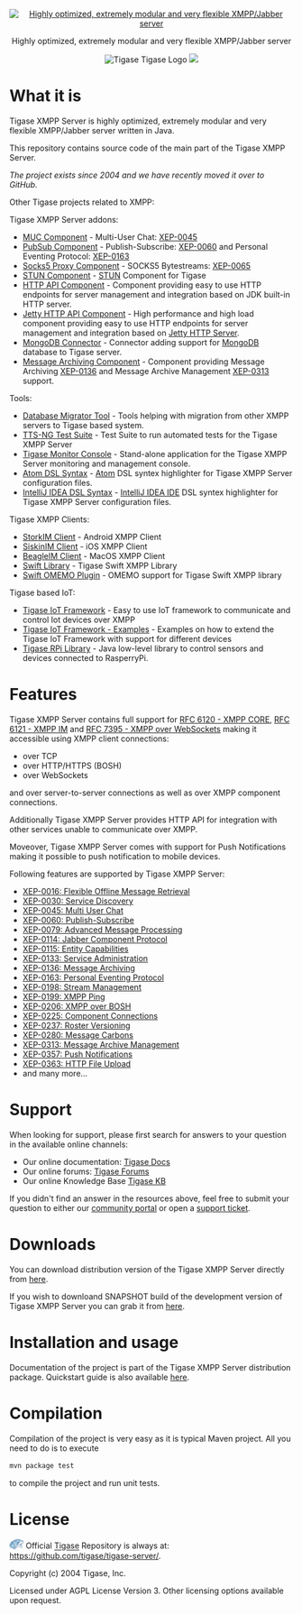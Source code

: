 <p align="center">
  <a href="https://tigase.net/">
    <img
      alt="Highly optimized, extremely modular and very flexible XMPP/Jabber server"
      src="https://github.com/tigaseinc/website-assets/blob/master/tigase/images/tigase-logo.png?raw=true"
      width="300"
    />
  </a>
</p>

<p align="center">
  Highly optimized, extremely modular and very flexible XMPP/Jabber server
</p>

<p align="center">
  <img alt="Tigase Tigase Logo" src="https://github.com/tigaseinc/website-assets/blob/master/tigase/images/tigase-logo.png?raw=true" width="25"/>
  <img src="https://tc.tigase.net/app/rest/builds/buildType:(id:TigaseServer_Build)/statusIcon" width="100"/>
</p>

# What it is

Tigase XMPP Server is highly optimized, extremely modular and very flexible XMPP/Jabber server written in Java.

This repository contains source code of the main part of the Tigase XMPP Server.

*The project exists since 2004 and we have recently moved it over to GitHub.*

Other Tigase projects related to XMPP:

Tigase XMPP Server addons:
* [MUC Component](https://github.com/tigase/tigase-muc) - Multi-User Chat: [XEP-0045](https://xmpp.org/extensions/xep-0045.html)
* [PubSub Component](https://github.com/tigase/tigase-pubsub) - Publish-Subscribe: [XEP-0060](https://xmpp.org/extensions/xep-0060.html) and Personal Eventing Protocol: [XEP-0163](https://xmpp.org/extensions/xep-0163.html)
* [Socks5 Proxy Component](https://github.com/tigase/tigase-socks5) - SOCKS5 Bytestreams: [XEP-0065](https://xmpp.org/extensions/xep-0065.html)
* [STUN Component](https://github.com/tigase/tigase-stun) - [STUN](https://en.wikipedia.org/wiki/STUN) Component for Tigase
* [HTTP API Component](https://github.com/tigase/tigase-http-api) - Component providing easy to use HTTP endpoints for server management and integration based on JDK built-in HTTP server.
* [Jetty HTTP API Component](https://github.com/tigase/tigase-http-api-jetty) - High performance and high load component providing easy to use HTTP endpoints for server management and integration based on [Jetty HTTP Server](https://www.eclipse.org/jetty/).
* [MongoDB Connector](https://github.com/tigase/tigase-mongodb) - Connector adding support for [MongoDB](https://www.mongodb.com) database to Tigase server.
* [Message Archiving Component](https://github.com/tigase/tigase-message-archiving) - Component providing Message Archiving [XEP-0136](https://xmpp.org/extensions/xep-0136.html) and Message Archive Management [XEP-0313](https://xmpp.org/extensions/xep-0313.html) support.

Tools: 
* [Database Migrator Tool](https://github.com/tigase/tigase-database-migrator) - Tools helping with migration from other XMPP servers to Tigase based system.
* [TTS-NG Test Suite](https://github.com/tigase/tigase-tts-ng) - Test Suite to run automated tests for the Tigase XMPP Server
* [Tigase Monitor Console](https://github.com/tigase/tigase-monitor) - Stand-alone application for the Tigase XMPP Server monitoring and management console.
* [Atom DSL Syntax](https://github.com/tigase/tigase-dsl-syntax-highlighter-for-atom) - [Atom](https://atom.io/) DSL syntex highlighter for Tigase XMPP Server configuration files.
* [IntelliJ IDEA DSL Syntax](https://github.com/tigase/tigase-dsl-syntax-highlighter-for-atom) - [IntelliJ IDEA IDE](https://www.jetbrains.com/idea/) DSL syntex highlighter for Tigase XMPP Server configuration files.

Tigase XMPP Clients:
* [StorkIM Client](https://github.com/tigase/stork) - Android XMPP Client
* [SiskinIM Client](https://github.com/tigase/siskin-im) - iOS XMPP Client
* [BeagleIM Client](https://github.com/tigase/beagle-im) - MacOS XMPP Client
* [Swift Library](https://github.com/tigase/tigase-swift) - Tigase Swift XMPP Library
* [Swift OMEMO Plugin](https://github.com/tigase/tigase-swift-omemo) - OMEMO support for Tigase Swift XMPP library

Tigase based IoT:
* [Tigase IoT Framework](https://github.com/tigase/tigase-iot-framework) - Easy to use IoT framework to communicate and control Iot devices over XMPP
* [Tigase IoT Framework - Examples](https://github.com/tigase/tigase-iot-framework-examples) - Examples on how to extend the Tigase IoT Framework with support for different devices
* [Tigase RPi Library](https://github.com/tigase/tigase-rpi) -  Java low-level library to control sensors and devices connected to RasperryPi.

# Features

Tigase XMPP Server contains full support for [RFC 6120 - XMPP CORE](http://xmpp.org/rfcs/rfc6120.html), [RFC 6121 - XMPP IM](http://xmpp.org/rfcs/rfc6120.html) and [RFC 7395 - XMPP over WebSockets](https://tools.ietf.org/html/rfc7395) making it accessible using XMPP client connections:
* over TCP
* over HTTP/HTTPS (BOSH)
* over WebSockets

and over server-to-server connections as well as over XMPP component connections.

Additionally Tigase XMPP Server provides HTTP API for integration with other services unable to communicate over XMPP.

Moveover, Tigase XMPP Server comes with support for Push Notifications making it possible to push notification to mobile devices.

Following features are supported by Tigase XMPP Server:
* [XEP-0016: Flexible Offline Message Retrieval](http://xmpp.org/extensions/xep-0016.html)
* [XEP-0030: Service Discovery](http://xmpp.org/extensions/xep-0030.html)
* [XEP-0045: Multi User Chat](http://xmpp.org/extensions/xep-0045.html)
* [XEP-0060: Publish-Subscribe](http://xmpp.org/extensions/xep-0060.html)
* [XEP-0079: Advanced Message Processing](http://xmpp.org/extensions/xep-0079.html)
* [XEP-0114: Jabber Component Protocol](http://xmpp.org/extensions/xep-0114.html)
* [XEP-0115: Entity Capabilities](http://xmpp.org/extensions/xep-0115.html)
* [XEP-0133: Service Administration](http://xmpp.org/extensions/xep-0133.html)
* [XEP-0136: Message Archiving](http://xmpp.org/extensions/xep-0136.html)
* [XEP-0163: Personal Eventing Protocol](http://xmpp.org/extensions/xep-0163.html)
* [XEP-0198: Stream Management](http://xmpp.org/extensions/xep-0198.html)
* [XEP-0199: XMPP Ping](http://xmpp.org/extensions/xep-0199.html)
* [XEP-0206: XMPP over BOSH](http://xmpp.org/extensions/xep-0206.html)
* [XEP-0225: Component Connections](http://xmpp.org/extensions/xep-0225.html)
* [XEP-0237: Roster Versioning](http://xmpp.org/extensions/xep-0237.html)
* [XEP-0280: Message Carbons](http://xmpp.org/extensions/xep-0280.html)
* [XEP-0313: Message Archive Management](http://xmpp.org/extensions/xep-0313.html)
* [XEP-0357: Push Notifications](http://xmpp.org/extensions/xep-0357.html)
* [XEP-0363: HTTP File Upload](http://xmpp.org/extensions/xep-0363.html)
* and many more...

# Support

When looking for support, please first search for answers to your question in the available online channels:

* Our online documentation: [Tigase Docs](https://docs.tigase.net)
* Our online forums: [Tigase Forums](https://help.tigase.net/portal/community)
* Our online Knowledge Base [Tigase KB](https://help.tigase.net/portal/kb)

If you didn't find an answer in the resources above, feel free to submit your question to either our 
[community portal](https://help.tigase.net/portal/community) or open a [support ticket](https://help.tigase.net/portal/newticket).

# Downloads

You can download distribution version of the Tigase XMPP Server directly from [here](https://github.com/tigaseinc/tigase-server/releases).

If you wish to downloand SNAPSHOT build of the development version of Tigase XMPP Server you can grab it from [here](https://build.tigase.net/nightlies/dists/latest/tigase-server-dist-max.zip).

# Installation and usage

Documentation of the project is part of the Tigase XMPP Server distribution package. Quickstart guide is also available [here](https://docs.tigase.net/tigase-server/snapshot/Administration_Guide/html/#QuickStart).

# Compilation 

Compilation of the project is very easy as it is typical Maven project. All you need to do is to execute
````bash
mvn package test
````
to compile the project and run unit tests.

# License

<img alt="Tigase Tigase Logo" src="https://github.com/tigase/website-assets/blob/master/tigase/images/tigase-logo.png?raw=true" width="25"/> Official <a href="https://tigase.net/">Tigase</a> Repository is always at: https://github.com/tigase/tigase-server/.

Copyright (c) 2004 Tigase, Inc.

Licensed under AGPL License Version 3. Other licensing options available upon request.
